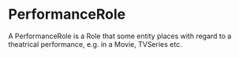 # PerformanceRole

A PerformanceRole is a Role that some entity places with regard to a theatrical performance, e.g. in a Movie, TVSeries etc.
